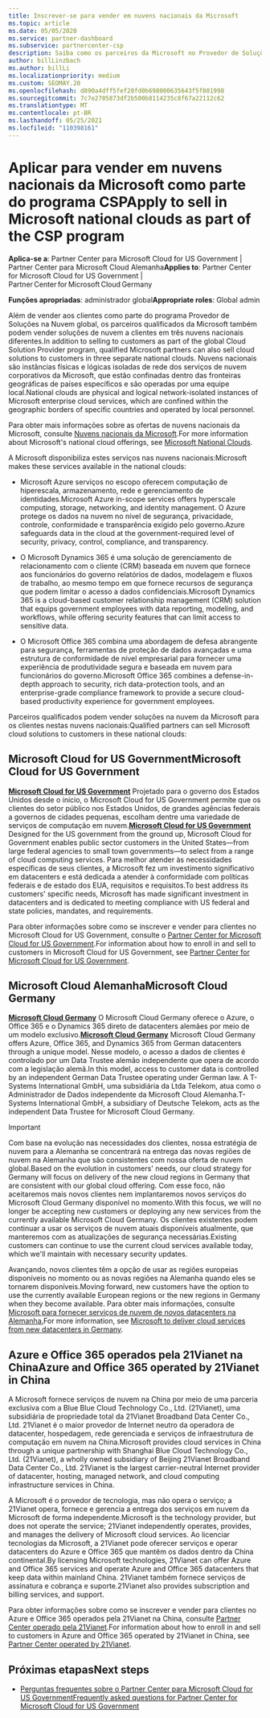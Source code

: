 ```yaml
---
title: Inscrever-se para vender em nuvens nacionais da Microsoft
ms.topic: article
ms.date: 05/05/2020
ms.service: partner-dashboard
ms.subservice: partnercenter-csp
description: Saiba como os parceiros da Microsoft no Provedor de Soluções na Nuvem podem vender para clientes inscritos em nuvens nacionais com suporte.
author: billLinzbach
ms.author: billLi
ms.localizationpriority: medium
ms.custom: SEOMAY.20
ms.openlocfilehash: d890a4dff5fef28fd0b698000635643f5f801998
ms.sourcegitcommit: 7c7e2705873df2b500b8114235c8f67a22112c62
ms.translationtype: MT
ms.contentlocale: pt-BR
ms.lasthandoff: 05/25/2021
ms.locfileid: "110398161"
---
```

# <a name="apply-to-sell-in-microsoft-national-clouds-as-part-of-the-csp-program"></a><span data-ttu-id="f186b-103">Aplicar para vender em nuvens nacionais da Microsoft como parte do programa CSP</span><span class="sxs-lookup"><span data-stu-id="f186b-103">Apply to sell in Microsoft national clouds as part of the CSP program</span></span>

<span data-ttu-id="f186b-104">**Aplica-se a**: Partner Center para Microsoft Cloud for US Government | Partner Center para Microsoft Cloud Alemanha</span><span class="sxs-lookup"><span data-stu-id="f186b-104">**Applies to**: Partner Center for Microsoft Cloud for US Government | Partner Center for Microsoft Cloud Germany</span></span>

<span data-ttu-id="f186b-105">**Funções apropriadas**: administrador global</span><span class="sxs-lookup"><span data-stu-id="f186b-105">**Appropriate roles**: Global admin</span></span>

<span data-ttu-id="f186b-106">Além de vender aos clientes como parte do programa Provedor de Soluções na Nuvem global, os parceiros qualificados da Microsoft também podem vender soluções de nuvem a clientes em três nuvens nacionais diferentes.</span><span class="sxs-lookup"><span data-stu-id="f186b-106">In addition to selling to customers as part of the global Cloud Solution Provider program, qualified Microsoft partners can also sell cloud solutions to customers in three separate national clouds.</span></span> <span data-ttu-id="f186b-107">Nuvens nacionais são instâncias físicas e lógicas isoladas de rede dos serviços de nuvem corporativos da Microsoft, que estão confinadas dentro das fronteiras geográficas de países específicos e são operadas por uma equipe local.</span><span class="sxs-lookup"><span data-stu-id="f186b-107">National clouds are physical and logical network-isolated instances of Microsoft enterprise cloud services, which are confined within the geographic borders of specific countries and operated by local personnel.</span></span>

<span data-ttu-id="f186b-108">Para obter mais informações sobre as ofertas de nuvens nacionais da Microsoft, consulte [Nuvens nacionais da Microsoft](https://www.microsoft.com/trustcenter/cloudservices/nationalcloud).</span><span class="sxs-lookup"><span data-stu-id="f186b-108">For more information about Microsoft's national cloud offerings, see [Microsoft National Clouds](https://www.microsoft.com/trustcenter/cloudservices/nationalcloud).</span></span>

<span data-ttu-id="f186b-109">A Microsoft disponibiliza estes serviços nas nuvens nacionais:</span><span class="sxs-lookup"><span data-stu-id="f186b-109">Microsoft makes these services available in the national clouds:</span></span>

-   <span data-ttu-id="f186b-110">Microsoft Azure serviços no escopo oferecem computação de hiperescala, armazenamento, rede e gerenciamento de identidades.</span><span class="sxs-lookup"><span data-stu-id="f186b-110">Microsoft Azure in-scope services offers hyperscale computing, storage, networking, and identity management.</span></span> <span data-ttu-id="f186b-111">O Azure protege os dados na nuvem no nível de segurança, privacidade, controle, conformidade e transparência exigido pelo governo.</span><span class="sxs-lookup"><span data-stu-id="f186b-111">Azure safeguards data in the cloud at the government-required level of security, privacy, control, compliance, and transparency.</span></span>

-   <span data-ttu-id="f186b-112">O Microsoft Dynamics 365 é uma solução de gerenciamento de relacionamento com o cliente (CRM) baseada em nuvem que fornece aos funcionários do governo relatórios de dados, modelagem e fluxos de trabalho, ao mesmo tempo em que fornece recursos de segurança que podem limitar o acesso a dados confidenciais.</span><span class="sxs-lookup"><span data-stu-id="f186b-112">Microsoft Dynamics 365 is a cloud-based customer relationship management (CRM) solution that equips government employees with data reporting, modeling, and workflows, while offering security features that can limit access to sensitive data.</span></span>

-   <span data-ttu-id="f186b-113">O Microsoft Office 365 combina uma abordagem de defesa abrangente para segurança, ferramentas de proteção de dados avançadas e uma estrutura de conformidade de nível empresarial para fornecer uma experiência de produtividade segura e baseada em nuvem para funcionários do governo.</span><span class="sxs-lookup"><span data-stu-id="f186b-113">Microsoft Office 365 combines a defense-in-depth approach to security, rich data-protection tools, and an enterprise-grade compliance framework to provide a secure cloud-based productivity experience for government employees.</span></span>

<span data-ttu-id="f186b-114">Parceiros qualificados podem vender soluções na nuvem da Microsoft para os clientes nestas nuvens nacionais:</span><span class="sxs-lookup"><span data-stu-id="f186b-114">Qualified partners can sell Microsoft cloud solutions to customers in these national clouds:</span></span>

## <a name="microsoft-cloud-for-us-government"></a><span data-ttu-id="f186b-115">Microsoft Cloud for US Government</span><span class="sxs-lookup"><span data-stu-id="f186b-115">Microsoft Cloud for US Government</span></span>

<span data-ttu-id="f186b-116">[**Microsoft Cloud for US Government**](https://www.microsoft.com/trustcenter/cloudservices/nationalcloud#Microsoft_Cloud_for_US) Projetado para o governo dos Estados Unidos desde o início, o Microsoft Cloud for US Government permite que os clientes do setor público nos Estados Unidos, de grandes agências federais a governos de cidades pequenas, escolham dentre uma variedade de serviços de computação em nuvem.</span><span class="sxs-lookup"><span data-stu-id="f186b-116">[**Microsoft Cloud for US Government**](https://www.microsoft.com/trustcenter/cloudservices/nationalcloud#Microsoft_Cloud_for_US) Designed for the US government from the ground up, Microsoft Cloud for Government enables public sector customers in the United States—from large federal agencies to small town governments—to select from a range of cloud computing services.</span></span> <span data-ttu-id="f186b-117">Para melhor atender às necessidades específicas de seus clientes, a Microsoft fez um investimento significativo em datacenters e está dedicada a atender à conformidade com políticas federais e de estado dos EUA, requisitos e requisitos.</span><span class="sxs-lookup"><span data-stu-id="f186b-117">To best address its customers' specific needs, Microsoft has made significant investment in datacenters and is dedicated to meeting compliance with US federal and state policies, mandates, and requirements.</span></span> 

<span data-ttu-id="f186b-118">Para obter informações sobre como se inscrever e vender para clientes no Microsoft Cloud for US Government, consulte o [Partner Center for Microsoft Cloud for US Government](partner-center-for-microsoft-us-govt-cloud.md).</span><span class="sxs-lookup"><span data-stu-id="f186b-118">For information about how to enroll in and sell to customers in Microsoft Cloud for US Government, see [Partner Center for Microsoft Cloud for US Government](partner-center-for-microsoft-us-govt-cloud.md).</span></span>

## <a name="microsoft-cloud-germany"></a><span data-ttu-id="f186b-119">Microsoft Cloud Alemanha</span><span class="sxs-lookup"><span data-stu-id="f186b-119">Microsoft Cloud Germany</span></span>

<span data-ttu-id="f186b-120">[**Microsoft Cloud Germany**](https://www.microsoft.com/trustcenter/cloudservices/nationalcloud#Microsoft_Cloud_Germany) O Microsoft Cloud Germany oferece o Azure, o Office 365 e o Dynamics 365 direto de datacenters alemães por meio de um modelo exclusivo.</span><span class="sxs-lookup"><span data-stu-id="f186b-120">[**Microsoft Cloud Germany**](https://www.microsoft.com/trustcenter/cloudservices/nationalcloud#Microsoft_Cloud_Germany) Microsoft Cloud Germany offers Azure, Office 365, and Dynamics 365 from German datacenters through a unique model.</span></span> <span data-ttu-id="f186b-121">Nesse modelo, o acesso a dados de clientes é controlado por um Data Trustee alemão independente que opera de acordo com a legislação alemã.</span><span class="sxs-lookup"><span data-stu-id="f186b-121">In this model, access to customer data is controlled by an independent German Data Trustee operating under German law.</span></span> <span data-ttu-id="f186b-122">A T-Systems International GmbH, uma subsidiária da Ltda Telekom, atua como o Administrador de Dados independente da Microsoft Cloud Alemanha.</span><span class="sxs-lookup"><span data-stu-id="f186b-122">T-Systems International GmbH, a subsidiary of Deutsche Telekom, acts as the independent Data Trustee for Microsoft Cloud Germany.</span></span>

> [!IMPORTANT]  
> <span data-ttu-id="f186b-123">Com base na evolução nas necessidades dos clientes, nossa estratégia de nuvem para a Alemanha se concentrará na entrega das novas regiões de nuvem na Alemanha que são consistentes com nossa oferta de nuvem global.</span><span class="sxs-lookup"><span data-stu-id="f186b-123">Based on the evolution in customers' needs, our cloud strategy for Germany will focus on delivery of the new cloud regions in Germany that are consistent with our global cloud offering.</span></span> <span data-ttu-id="f186b-124">Com esse foco, não aceitaremos mais novos clientes nem implantaremos novos serviços do Microsoft Cloud Germany disponível no momento.</span><span class="sxs-lookup"><span data-stu-id="f186b-124">With this focus, we will no longer be accepting new customers or deploying any new services from the currently available Microsoft Cloud Germany.</span></span> <span data-ttu-id="f186b-125">Os clientes existentes podem continuar a usar os serviços de nuvem atuais disponíveis atualmente, que manteremos com as atualizações de segurança necessárias.</span><span class="sxs-lookup"><span data-stu-id="f186b-125">Existing customers can continue to use the current cloud services available today, which we'll maintain with necessary security updates.</span></span>
>  
> <span data-ttu-id="f186b-126">Avançando, novos clientes têm a opção de usar as regiões europeias disponíveis no momento ou as novas regiões na Alemanha quando eles se tornarem disponíveis.</span><span class="sxs-lookup"><span data-stu-id="f186b-126">Moving forward, new customers have the option to use the currently available European regions or the new regions in Germany when they become available.</span></span> <span data-ttu-id="f186b-127">Para obter mais informações, consulte [Microsoft para fornecer serviços de nuvem de novos datacenters na Alemanha.](https://news.microsoft.com/europe/2018/08/31/microsoft-to-deliver-cloud-services-from-new-datacentres-in-germany-in-2019-to-meet-evolving-customer-needs/)</span><span class="sxs-lookup"><span data-stu-id="f186b-127">For more information, see [Microsoft to deliver cloud services from new datacenters in Germany](https://news.microsoft.com/europe/2018/08/31/microsoft-to-deliver-cloud-services-from-new-datacentres-in-germany-in-2019-to-meet-evolving-customer-needs/).</span></span>

    
## <a name="azure-and-office-365-operated-by-21vianet-in-china"></a><span data-ttu-id="f186b-128">Azure e Office 365 operados pela 21Vianet na China</span><span class="sxs-lookup"><span data-stu-id="f186b-128">Azure and Office 365 operated by 21Vianet in China</span></span>

<span data-ttu-id="f186b-129">A Microsoft fornece serviços de nuvem na China por meio de uma parceria exclusiva com a Blue Blue Cloud Technology Co., Ltd. (21Vianet), uma subsidiária de propriedade total da 21Vianet Broadband Data Center Co., Ltd. 21Vianet é o maior provedor de Internet neutro da operadora de datacenter, hospedagem, rede gerenciada e serviços de infraestrutura de computação em nuvem na China.</span><span class="sxs-lookup"><span data-stu-id="f186b-129">Microsoft provides cloud services in China through a unique partnership with Shanghai Blue Cloud Technology Co., Ltd. (21Vianet), a wholly owned subsidiary of Beijing 21Vianet Broadband Data Center Co., Ltd. 21Vianet is the largest carrier-neutral Internet provider of datacenter, hosting, managed network, and cloud computing infrastructure services in China.</span></span> 

<span data-ttu-id="f186b-130">A Microsoft é o provedor de tecnologia, mas não opera o serviço; a 21Vianet opera, fornece e gerencia a entrega dos serviços em nuvem da Microsoft de forma independente.</span><span class="sxs-lookup"><span data-stu-id="f186b-130">Microsoft is the technology provider, but does not operate the service; 21Vianet independently operates, provides, and manages the delivery of Microsoft cloud services.</span></span> <span data-ttu-id="f186b-131">Ao licenciar tecnologias da Microsoft, a 21Vianet pode oferecer serviços e operar datacenters do Azure e Office 365 que mantêm os dados dentro da China continental.</span><span class="sxs-lookup"><span data-stu-id="f186b-131">By licensing Microsoft technologies, 21Vianet can offer Azure and Office 365 services and operate Azure and Office 365 datacenters that keep data within mainland China.</span></span> <span data-ttu-id="f186b-132">21Vianet também fornece serviços de assinatura e cobrança e suporte.</span><span class="sxs-lookup"><span data-stu-id="f186b-132">21Vianet also provides subscription and billing services, and support.</span></span>

<span data-ttu-id="f186b-133">Para obter informações sobre como se inscrever e vender para clientes no Azure e Office 365 operados pela 21Vianet na China, consulte [Partner Center operado pela 21Vianet](https://www.21vbluecloud.com/partner-china/welcome/).</span><span class="sxs-lookup"><span data-stu-id="f186b-133">For information about how to enroll in and sell to customers in Azure and Office 365 operated by 21Vianet in China, see [Partner Center operated by 21Vianet](https://www.21vbluecloud.com/partner-china/welcome/).</span></span>

## <a name="next-steps"></a><span data-ttu-id="f186b-134">Próximas etapas</span><span class="sxs-lookup"><span data-stu-id="f186b-134">Next steps</span></span>

- [<span data-ttu-id="f186b-135">Perguntas frequentes sobre o Partner Center para Microsoft Cloud for US Government</span><span class="sxs-lookup"><span data-stu-id="f186b-135">Frequently asked questions for Partner Center for Microsoft Cloud for US Government</span></span>](faq-for-us-govt-cloud.md)
